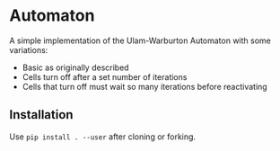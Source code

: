 # Automaton

A simple implementation of the Ulam-Warburton Automaton with some variations:
* Basic as originally described
* Cells turn off after a set number of iterations
* Cells that turn off must wait so many iterations before reactivating

## Installation
Use `pip install . --user` after cloning or forking. 